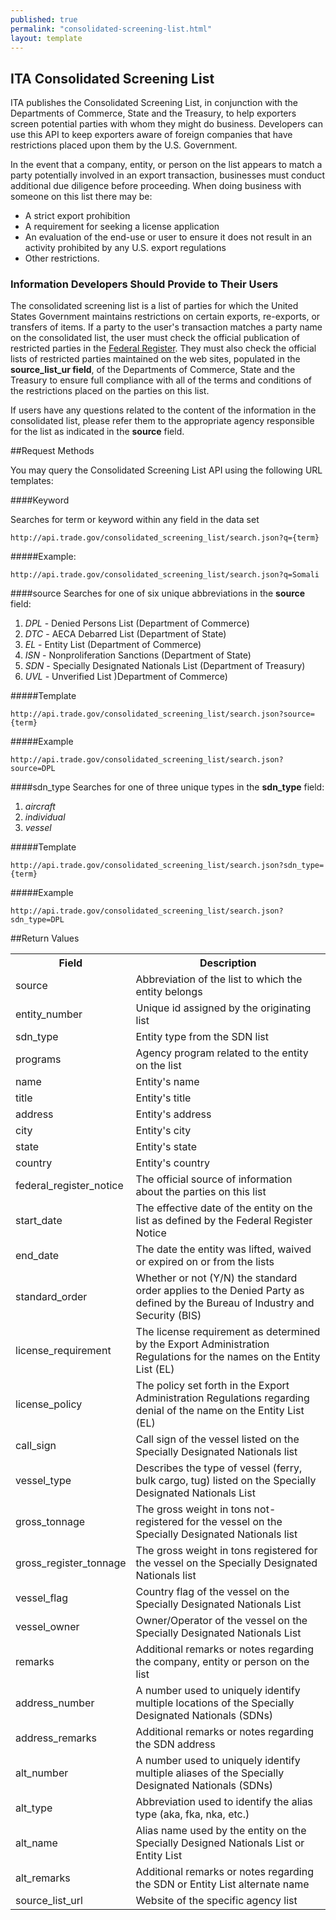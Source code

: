 ```yaml
---
published: true
permalink: "consolidated-screening-list.html"
layout: template
---
```


## ITA Consolidated Screening List

ITA publishes the Consolidated Screening List, in conjunction with the Departments of Commerce, State and the Treasury, to help exporters screen potential parties with whom they might do business. Developers can use this API to keep exporters aware of foreign companies that have restrictions placed upon them by the U.S. Government.

In the event that a company, entity, or person on the list appears to match a party potentially involved in an export transaction, businesses must conduct additional due diligence before proceeding. When doing business with someone on this list there may be:

- A strict export prohibition
- A requirement for seeking a license application
- An evaluation of the end-use or user to ensure it does not result in an activity prohibited by any U.S. export regulations
- Other restrictions.

### Information Developers Should Provide to Their Users

The consolidated screening list is a list of parties for which the United States Government maintains restrictions on certain exports, re-exports, or transfers of items. If a party to the user's transaction matches a party name on the consolidated list, the user must check the official publication of restricted parties in the [Federal Register](http://www.gpoaccess.gov/fr/). They must also check the official lists of restricted parties maintained on the web sites, populated in the **source_list_ur field**, of the Departments of Commerce, State and the Treasury to ensure full compliance with all of the terms and conditions of the restrictions placed on the parties on this list.

If users have any questions related to the content of the information in the consolidated list, please refer them to the appropriate agency responsible for the list as indicated in the **source** field. 

##Request Methods

You may query the Consolidated Screening List API using the following URL templates:

####Keyword

Searches for term or keyword within any field in the data set

    http://api.trade.gov/consolidated_screening_list/search.json?q={term}

#####Example:

    http://api.trade.gov/consolidated_screening_list/search.json?q=Somali

####source
Searches for one of six unique abbreviations in the **source** field:

1. _DPL_ - Denied Persons List (Department of Commerce)
2. _DTC_ - AECA Debarred List  (Department of State)
3. _EL_	- Entity List (Department of Commerce)
4. _ISN_ - Nonproliferation Sanctions (Department of State)
5. _SDN_ - Specially Designated Nationals List (Department of Treasury)
6. _UVL_ - Unverified List )Department of Commerce)

#####Template

    http://api.trade.gov/consolidated_screening_list/search.json?source={term}
        
#####Example

    http://api.trade.gov/consolidated_screening_list/search.json?source=DPL
    
####sdn_type
Searches for one of three unique types in the **sdn_type** field:

1. _aircraft_
2. _individual_
3. _vessel_


#####Template

    http://api.trade.gov/consolidated_screening_list/search.json?sdn_type={term}
        
#####Example

    http://api.trade.gov/consolidated_screening_list/search.json?sdn_type=DPL



##Return Values
<table border="0">
<tr>
<th>Field</th>
<th>Description</th>
</tr>

<tr>
<td>source</td>
<td>Abbreviation of the list to which the entity belongs</td>
</tr>

<tr>
<td>entity_number</td>
<td>Unique id assigned by the originating list</td>
</tr>

<tr>
<td>sdn_type</td>
<td>Entity type from the SDN list</td>
</tr>

<tr>
<td>programs</td>
<td>Agency program related to the entity on the list</td>
</tr>

<tr>
<td>name</td>
<td>Entity's name</td>
</tr>

<tr>
<td>title</td>
<td>Entity's title</td>
</tr>

<tr>
<td>address</td>
<td>Entity's address</td>
</tr>

<tr>
<td>city</td>
<td>Entity's city</td>
</tr>

<tr>
<td>state</td>
<td>Entity's state</td>
</tr>

<tr>
<td>country</td>
<td>Entity's country</td>
</tr>

<tr>
<td>federal_register_notice</td>
<td>The official source of information about the parties on this list</td>
</tr>

<tr>
<td>start_date</td>
<td>The effective date of the entity on the list as defined by the Federal Register Notice</td>
</tr>

<tr>
<td>end_date</td>
<td>The date the entity was lifted, waived or expired on or from the lists</td>
</tr>

<tr>
<td>standard_order</td>
<td>Whether or not (Y/N) the standard order applies to the Denied Party as defined by the Bureau of Industry and Security (BIS)</td>
</tr>

<tr>
<td>license_requirement</td>
<td>The license requirement as determined by the Export Administration Regulations for the names on the Entity List (EL)</td>
</tr>

<tr>
<td>license_policy</td>
<td>The policy set forth in the Export Administration Regulations regarding denial of the name on the Entity 
List (EL)</td>
</tr>

<tr>
<td>call_sign</td>
<td>Call sign of the vessel listed on the Specially Designated Nationals list</td>
</tr>

<tr>
<td>vessel_type</td>
<td>Describes the type of vessel (ferry, bulk cargo, tug) listed on the Specially Designated Nationals List </td>
</tr>

<tr>
<td>gross_tonnage</td>
<td>The gross weight in tons not-registered for the vessel on the Specially Designated Nationals list</td>
</tr>

<tr>
<td>gross_register_tonnage</td>
<td>The gross weight in tons registered for the vessel on the Specially Designated Nationals list </td>
</tr>

<tr>
<td>vessel_flag</td>
<td>Country flag of the vessel on the Specially Designated Nationals List</td>
</tr>

<tr>
<td>vessel_owner</td>
<td>Owner/Operator of the vessel on the Specially Designated Nationals List </td>
</tr>

<tr>
<td>remarks</td>
<td>Additional remarks or notes regarding the company, entity or person on the list</td>
</tr>

<tr>
<td>address_number</td>
<td>A number used to uniquely identify multiple locations of the Specially Designated Nationals (SDNs)</td>
</tr>

<tr>
<td>address_remarks</td>
<td>Additional remarks or notes regarding the SDN address</td>
</tr>

<tr>
<td>alt_number</td>
<td>A number used to uniquely identify multiple aliases of the Specially Designated Nationals (SDNs)</td>
</tr>

<tr>
<td>alt_type</td>
<td>Abbreviation used to identify the alias type (aka, fka, nka, etc.) </td>
</tr>

<tr>
<td>alt_name</td>
<td>Alias name used by the entity on the Specially Designed Nationals List or Entity List</td>
</tr>

<tr>
<td>alt_remarks</td>
<td>Additional remarks or notes regarding the SDN or Entity List alternate name</td>
</tr>

<tr>
<td>source_list_url</td>
<td>Website of the specific agency list</td>
</tr>

</table>